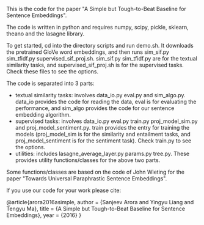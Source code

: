 This is the code for the paper "A Simple but Tough-to-Beat Baseline for Sentence Embeddings".


The code is written in python and requires numpy, scipy, pickle, sklearn, theano and the lasagne library.

To get started, cd into the directory scripts and run demo.sh. It downloads the pretrained GloVe word embeddings, and then runs sim_sif.py sim_tfidf.py supervised_sif_proj.sh. sim_sif.py sim_tfidf.py are for the textual similarity tasks, and supervised_sif_proj.sh is for the supervised tasks. Check these files to see the options.

The code is separated into 3 parts:

* textual similarity tasks: involves data_io.py eval.py and sim_algo.py. data_io provides the code for reading the data, eval is for evaluating the performance, and sim_algo provides the code for our sentence embedding algorithm.
* supervised tasks: involves data_io.py eval.py train.py proj_model_sim.py and proj_model_sentiment.py. train provides the entry for training the models (proj_model_sim is for the similarity and entailment tasks, and proj_model_sentiment is for the sentiment task). Check train.py to see the options.
* utilities: includes lasagne_average_layer.py params.py tree.py. These provides utility functions/classes for the above two parts. 



Some functions/classes are based on the code of John Wieting for the paper "Towards Universal Paraphrastic Sentence Embeddings".



If you use our code for your work please cite:

@article{arora2016asimple, 
	author = {Sanjeev Arora and Yingyu Liang and Tengyu Ma}, 
	title = {A Simple but Tough-to-Beat Baseline for Sentence Embeddings}, 
	year = {2016}
}